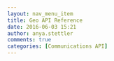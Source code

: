 ```yaml
---
layout: nav_menu_item
title: Geo API Reference
date: 2016-06-03 15:21
author: anya.stettler
comments: true
categories: [Communications API]
---
```


